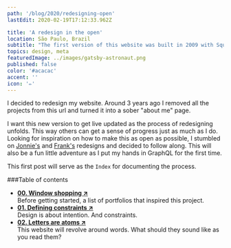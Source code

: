 ```yaml
---
path: '/blog/2020/redesigning-open'
lastEdit: 2020-02-19T17:12:33.962Z

title: 'A redesign in the open'
location: São Paulo, Brazil
subtitle: "The first version of this website was built in 2009 with Squarespace. Since then, it went through 6 full redesigns as I adventured into the world of front-end. I decided to make this year's edition a live, out in the world, work in progress."
topics: design, meta
featuredImage: ../images/gatsby-astronaut.png
published: false
color: '#acacac'
accent: ''
icon: '✏️'
---
```


I decided to redesign my website. Around 3 years ago I removed all the projects from this url and turned it into a sober "about me" page.

I want this new version to get live updated as the process of redesigning unfolds. This way others can get a sense of progress just as much as I do. Looking for inspiration on how to make this as open as possible, I stumbled on [Jonnie's](https://destroytoday.com/blog/hello-world) and [Frank's](https://frankchimero.com/blog/2019/redesign/) redesigns and decided to follow along. This will also be a fun little adventure as I put my hands in GraphQL for the first time.

This first post will serve as the `Index` for documenting the process.

###Table of contents
- **[00. Window shopping ↗](/blog/2020/window-shopping)**\
Before getting started, a list of portfolios that inspired this project.
- **[01. Defining constraints ↗](/blog/2020/defining-constraints)**\
Design is about intention. And constraints.
- **[02. Letters are atoms ↗](/blog/2020/letters-are-atoms)**\
This website will revolve around words. What should they sound like as you read them?




<!--
- **04. The stories that make me - soon**\
Finding the tone and format to tell the stories I want to tell. -->